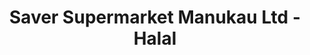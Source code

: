 ---
title: "Saver Supermarket Manukau Ltd - Halal"
url: /manukau/saver-supermarket-manukau-ltd-halal/
shop: shop
---